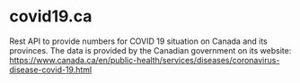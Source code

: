 # covid19.ca
Rest API to provide numbers for COVID 19 situation on Canada and its provinces. The data is provided by the Canadian government on its website: https://www.canada.ca/en/public-health/services/diseases/coronavirus-disease-covid-19.html
